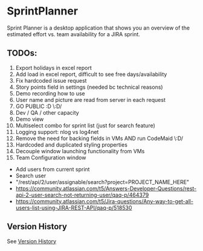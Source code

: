 # SprintPlanner
Sprint Planner is a desktop application that shows you an overview of the estimated effort vs. team availability for a JIRA sprint.
## TODOs:
1. Export holidays in excel report
1. Add load in excel report, difficult to see free days/availability 
1. Fix hardcoded issue request
1. Story points field in settings (needed bc technical reasons)
1. Demo recording how to use
1. User name and picture are read from server in each request
1. GO PUBLIC :D \\:D/
1. Dev / QA / other capacity
1. Demo view
1. Multiselect combo for sprint list (just for search feature)
1. Logging support: nlog vs log4net
1. Remove the need for backing fields in VMs AND run CodeMaid \\:D/
1. Hardcoded and duplicated styling properties
1. Decouple window launching functionality from VMs
1. Team Configuration window 
  * Add users from current sprint
  * Search user 
  * "/rest/api/2/user/assignable/search?project=PROJECT_NAME_HERE"
  * https://community.atlassian.com/t5/Answers-Developer-Questions/rest-api-2-user-search-not-returning-user/qaq-p/464379
  * https://community.atlassian.com/t5/Jira-questions/Any-way-to-get-all-users-list-using-JIRA-REST-API/qaq-p/518530
  
## Version History
See [Version History](VersionHistory.md)
    
